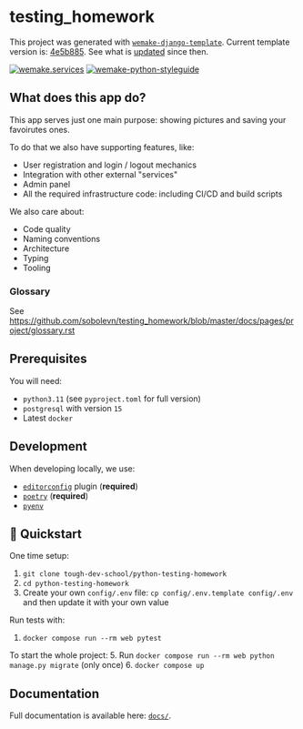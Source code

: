 # testing_homework

This project was generated with [`wemake-django-template`](https://github.com/wemake-services/wemake-django-template). Current template version is: [4e5b885](https://github.com/wemake-services/wemake-django-template/tree/4e5b8853c7f2d263302421229b5ed7981229b954). See what is [updated](https://github.com/wemake-services/wemake-django-template/compare/4e5b8853c7f2d263302421229b5ed7981229b954...master) since then.


[![wemake.services](https://img.shields.io/badge/%20-wemake.services-green.svg?label=%20&logo=data%3Aimage%2Fpng%3Bbase64%2CiVBORw0KGgoAAAANSUhEUgAAABAAAAAQCAMAAAAoLQ9TAAAABGdBTUEAALGPC%2FxhBQAAAAFzUkdCAK7OHOkAAAAbUExURQAAAAAAAAAAAAAAAAAAAAAAAAAAAAAAAP%2F%2F%2F5TvxDIAAAAIdFJOUwAjRA8xXANAL%2Bv0SAAAADNJREFUGNNjYCAIOJjRBdBFWMkVQeGzcHAwksJnAPPZGOGAASzPzAEHEGVsLExQwE7YswCb7AFZSF3bbAAAAABJRU5ErkJggg%3D%3D)](https://wemake-services.github.io)
[![wemake-python-styleguide](https://img.shields.io/badge/style-wemake-000000.svg)](https://github.com/wemake-services/wemake-python-styleguide)


## What does this app do?

This app serves just one main purpose:
showing pictures and saving your favoirutes ones.

To do that we also have supporting features, like:
- User registration and login / logout mechanics
- Integration with other external "services"
- Admin panel
- All the required infrastructure code: including CI/CD and build scripts

We also care about:
- Code quality
- Naming conventions
- Architecture
- Typing
- Tooling

### Glossary

See https://github.com/sobolevn/testing_homework/blob/master/docs/pages/project/glossary.rst


## Prerequisites

You will need:

- `python3.11` (see `pyproject.toml` for full version)
- `postgresql` with version `15`
- Latest `docker`


## Development

When developing locally, we use:

- [`editorconfig`](http://editorconfig.org/) plugin (**required**)
- [`poetry`](https://github.com/python-poetry/poetry) (**required**)
- [`pyenv`](https://github.com/pyenv/pyenv)


## 🚀 Quickstart

One time setup:
1. `git clone tough-dev-school/python-testing-homework`
2. `cd python-testing-homework`
3. Create your own `config/.env` file: `cp config/.env.template config/.env` and then update it with your own value

Run tests with:
1. `docker compose run --rm web pytest`

To start the whole project:
5. Run `docker compose run --rm web python manage.py migrate` (only once)
6. `docker compose up`


## Documentation

Full documentation is available here: [`docs/`](docs).
